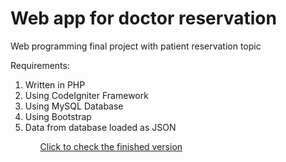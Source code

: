 # Web app for doctor reservation
<p>Web programming final project with patient reservation topic</p>
<p>Requirements:
  <ol>
    <li>Written in PHP</li>
    <li>Using CodeIgniter Framework</li>
    <li>Using MySQL Database</li>
    <li>Using Bootstrap</li>
    <li>Data from database loaded as JSON</li>
  <ol>
</p>
<a href="https://github.com/zaRizk7/reservasi-pasien-klinik/tree/siap-submit">Click to check the finished version</a>
